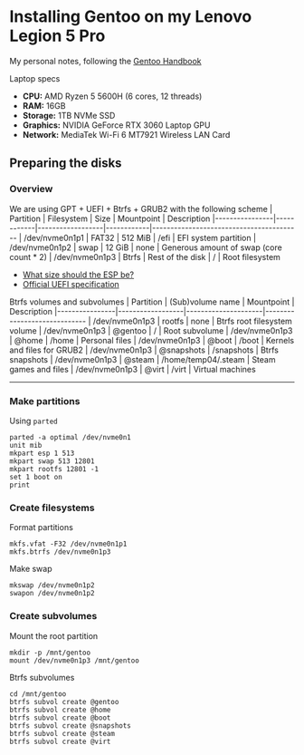 # Installing Gentoo on my Lenovo Legion 5 Pro

My personal notes, following the [Gentoo Handbook](https://wiki.gentoo.org/wiki/Handbook:AMD64)

Laptop specs
- **CPU:** AMD Ryzen 5 5600H (6 cores, 12 threads)
- **RAM:** 16GB
- **Storage:** 1TB NVMe SSD
- **Graphics:** NVIDIA GeForce RTX 3060 Laptop GPU
- **Network:** MediaTek Wi-Fi 6 MT7921 Wireless LAN Card

## Preparing the disks

### Overview

We are using GPT + UEFI + Btrfs + GRUB2 with the following scheme
| Partition      | Filesystem | Size             | Mountpoint | Description
|----------------|------------|------------------|------------|-----------------------------------------
| /dev/nvme0n1p1 | FAT32      | 512 MiB          | /efi       | EFI system partition
| /dev/nvme0n1p2 | swap       | 12 GiB           | none       | Generous amount of swap (core count * 2)
| /dev/nvme0n1p3 | Btrfs      | Rest of the disk | /          | Root filesystem

* [What size should the ESP be?](https://forums.gentoo.org/viewtopic-p-8534167.html?sid=3c6cbac0f4df783e368a749df8bfd2f1#8534167)
* [Official UEFI specification](https://uefi.org/sites/default/files/resources/UEFI%202_5.pdf)

Btrfs volumes and subvolumes
| Partition      | (Sub)volume name | Mountpoint          | Description
|----------------|------------------|---------------------|-----------------------------
| /dev/nvme0n1p3 | rootfs           | none                | Btrfs root filesystem volume
| /dev/nvme0n1p3 | @gentoo          | /                   | Root subvolume
| /dev/nvme0n1p3 | @home            | /home               | Personal files
| /dev/nvme0n1p3 | @boot            | /boot               | Kernels and files for GRUB2
| /dev/nvme0n1p3 | @snapshots       | /snapshots          | Btrfs snapshots
| /dev/nvme0n1p3 | @steam           | /home/temp04/.steam | Steam games and files
| /dev/nvme0n1p3 | @virt            | /virt               | Virtual machines

---

### Make partitions

Using `parted`

```console
parted -a optimal /dev/nvme0n1
unit mib
mkpart esp 1 513
mkpart swap 513 12801
mkpart rootfs 12801 -1
set 1 boot on
print
```

### Create filesystems

Format partitions
```console
mkfs.vfat -F32 /dev/nvme0n1p1
mkfs.btrfs /dev/nvme0n1p3
```
Make swap
```console
mkswap /dev/nvme0n1p2
swapon /dev/nvme0n1p2
```
### Create subvolumes

Mount the root partition
```console
mkdir -p /mnt/gentoo
mount /dev/nvme0n1p3 /mnt/gentoo
```

Btrfs subvolumes
```console
cd /mnt/gentoo
btrfs subvol create @gentoo
btrfs subvol create @home
btrfs subvol create @boot
btrfs subvol create @snapshots
btrfs subvol create @steam
btrfs subvol create @virt
```

